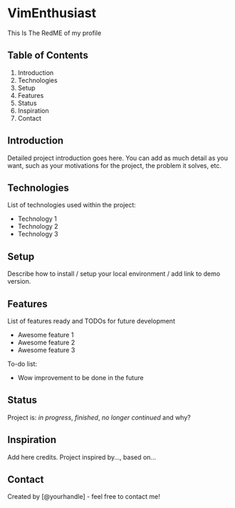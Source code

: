 # VimEnthusiast

This Is The RedME of my profile

## Table of Contents

1. Introduction
2. Technologies
3. Setup
4. Features
5. Status
6. Inspiration
7. Contact

## Introduction

Detailed project introduction goes here. You can add as much detail as you want, such as your motivations for the project, the problem it solves, etc.

## Technologies

List of technologies used within the project:
* Technology 1
* Technology 2
* Technology 3

## Setup

Describe how to install / setup your local environment / add link to demo version.

## Features

List of features ready and TODOs for future development
* Awesome feature 1
* Awesome feature 2
* Awesome feature 3

To-do list:
* Wow improvement to be done in the future

## Status

Project is: _in progress_, _finished_, _no longer continued_ and why?

## Inspiration

Add here credits. Project inspired by..., based on...

## Contact

Created by [@yourhandle] - feel free to contact me!

<!---
CD-ELECTRONICS/CD-ELECTRONICS is a ✨ special ✨ repository because its `README.md` (this file) appears on your GitHub profile.
You can click the Preview link to take a look at your changes.
--->
